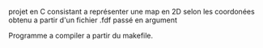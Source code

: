 projet en C consistant a représenter une map en 2D selon les coordonées obtenu a partir d'un fichier .fdf passé en argument

Programme a compiler a partir du makefile.
